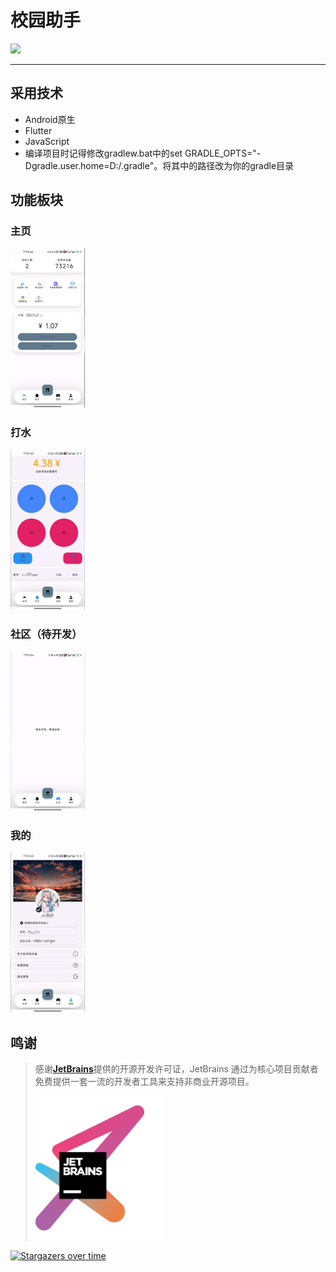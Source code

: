 # 校园助手

![](https://img.shields.io/badge/Android-passing-r.svg)

---



## 采用技术

* Android原生
* Flutter 
* JavaScript
* 编译项目时记得修改gradlew.bat中的set GRADLE_OPTS="-Dgradle.user.home=D:/.gradle"。将其中的路径改为你的gradle目录

## 功能板块

### 主页

<img src="./README/images/image-20240603175754817.png" alt="image-20240603175754817" style="zoom:25%;" />



### 打水

<img src="./README/images/image-20240603180025722.png" alt="image-20240603180025722" style="zoom:25%;" />

### 社区（待开发）

<img src="./README/images/image-20240603175910096.png" alt="image-20240603175910096" style="zoom:25%;" />

### 我的

<img src="./README/images/image-20240603175953413.png" alt="image-20240603175953413" style="zoom:25%;" />

## 鸣谢

> 感谢[**JetBrains**](https://www.jetbrains.com/zh-cn/community/opensource/#support)提供的开源开发许可证，JetBrains 通过为核心项目贡献者免费提供一套一流的开发者工具来支持非商业开源项目。
>
> <img src="./README/images/jetbrains-variant-3.png" alt="jetbrains-variant-3" width="200px" />

[![Stargazers over time](https://starchart.cc/Changbaiqi/NNLG.svg?variant=adaptive)](https://starchart.cc/Changbaiqi/NNLG)